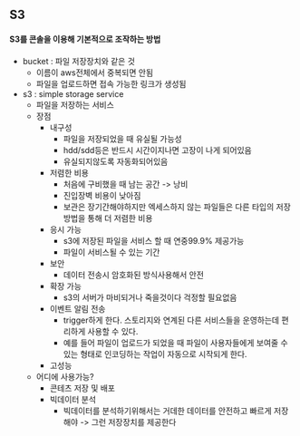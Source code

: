 ## S3

#### S3를 콘솔을 이용해 기본적으로 조작하는 방법

- bucket : 파일 저장장치와 같은 것
  - 이름이 aws전체에서 중복되면 안됨
  - 파일을 업로드하면 접속 가능한 링크가 생성됨
- s3 :  simple storage service
  - 파일을 저장하는 서비스
  - 장점
    - 내구성
      - 파일을 저장되었을 때 유실될 가능성 
      - hdd/sdd등은 반드시 시간이지나면 고장이 나게 되어있음
      - 유실되지않도록 자동화되어있음
    - 저렴한 비용
      - 처음에 구비했을 때 남는 공간 -> 낭비
      - 진입장벽 비용이 낮아짐
      - 보관은 장기간해야하지만 엑세스하지 않는 파일들은 다른 타입의 저장방법을 통해 더 저렴한 비용
    - 응시 가능
      - s3에 저장된 파일을 서비스 할 때 연중99.9% 제공가능
      - 파일이 서비스될 수 있는 기간
    - 보안
      - 데이터 전송시 암호화된 방식사용해서 안전
    - 확장 가능
      - s3의 서버가 마비되거나 죽을것이다 걱정할 필요없음
    - 이벤트 알림 전송
      - trigger하게 한다. 스토리지와 연계된 다른 서비스들을 운영하는데 편리하게 사용할 수 있다.
      - 예를 들어 파일이 업로드가 되었을 때 파일이 사용자들에게 보여줄 수 있는 형태로 인코딩하는 작업이 자동으로 시작되게 한다.
    - 고성능
  - 어디에 사용가능?
    - 콘테츠 저장 및 배포  
    - 빅데이터 분석
      - 빅데이터를 분석하기위해서는 거데한 데이터를 안전하고 빠르게 저장해야 -> 그런 저장장치를 제공한다